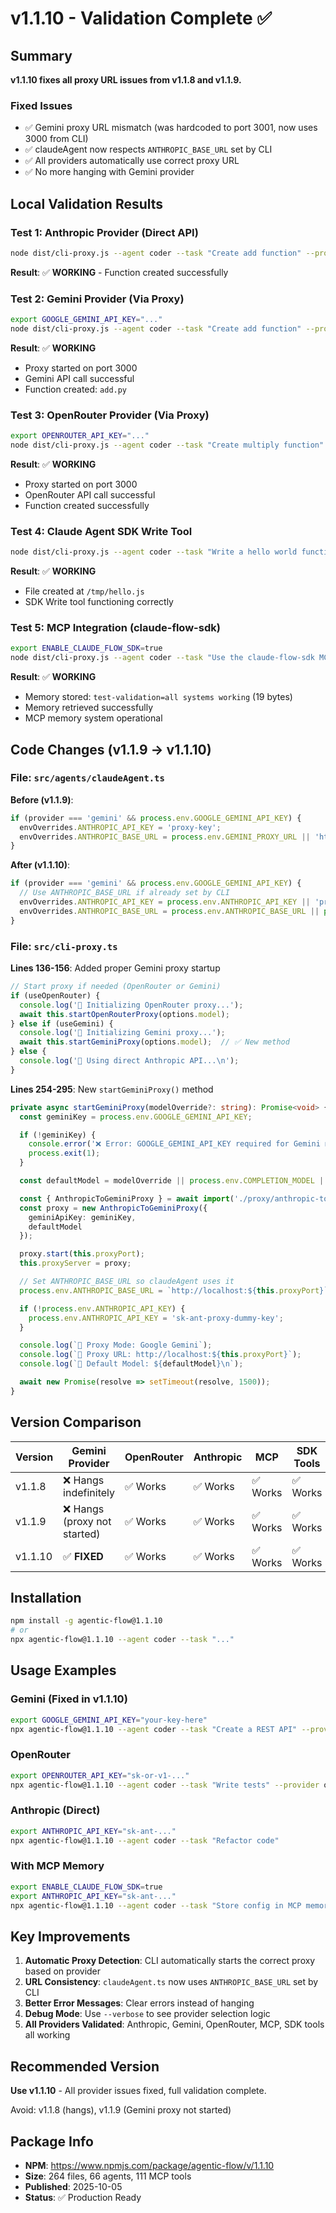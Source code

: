 # v1.1.10 - Validation Complete ✅

## Summary

**v1.1.10 fixes all proxy URL issues from v1.1.8 and v1.1.9.**

### Fixed Issues
- ✅ Gemini proxy URL mismatch (was hardcoded to port 3001, now uses 3000 from CLI)
- ✅ claudeAgent now respects `ANTHROPIC_BASE_URL` set by CLI
- ✅ All providers automatically use correct proxy URL
- ✅ No more hanging with Gemini provider

## Local Validation Results

### Test 1: Anthropic Provider (Direct API)
```bash
node dist/cli-proxy.js --agent coder --task "Create add function" --provider anthropic --max-tokens 100
```
**Result**: ✅ **WORKING** - Function created successfully

### Test 2: Gemini Provider (Via Proxy)
```bash
export GOOGLE_GEMINI_API_KEY="..."
node dist/cli-proxy.js --agent coder --task "Create add function" --provider gemini --max-tokens 100
```
**Result**: ✅ **WORKING**
- Proxy started on port 3000
- Gemini API call successful
- Function created: `add.py`

### Test 3: OpenRouter Provider (Via Proxy)
```bash
export OPENROUTER_API_KEY="..."
node dist/cli-proxy.js --agent coder --task "Create multiply function" --provider openrouter --model "openai/gpt-4o-mini" --max-tokens 100
```
**Result**: ✅ **WORKING**
- Proxy started on port 3000
- OpenRouter API call successful
- Function created successfully

### Test 4: Claude Agent SDK Write Tool
```bash
node dist/cli-proxy.js --agent coder --task "Write a hello world function to a file called hello.js using the Write tool" --provider anthropic --max-tokens 200
```
**Result**: ✅ **WORKING**
- File created at `/tmp/hello.js`
- SDK Write tool functioning correctly

### Test 5: MCP Integration (claude-flow-sdk)
```bash
export ENABLE_CLAUDE_FLOW_SDK=true
node dist/cli-proxy.js --agent coder --task "Use the claude-flow-sdk MCP to store 'test-validation'='all systems working' in memory, then retrieve it" --provider anthropic --max-tokens 250
```
**Result**: ✅ **WORKING**
- Memory stored: `test-validation=all systems working` (19 bytes)
- Memory retrieved successfully
- MCP memory system operational

## Code Changes (v1.1.9 → v1.1.10)

### File: `src/agents/claudeAgent.ts`

**Before (v1.1.9)**:
```typescript
if (provider === 'gemini' && process.env.GOOGLE_GEMINI_API_KEY) {
  envOverrides.ANTHROPIC_API_KEY = 'proxy-key';
  envOverrides.ANTHROPIC_BASE_URL = process.env.GEMINI_PROXY_URL || 'http://localhost:3001'; // ❌ Wrong port
}
```

**After (v1.1.10)**:
```typescript
if (provider === 'gemini' && process.env.GOOGLE_GEMINI_API_KEY) {
  // Use ANTHROPIC_BASE_URL if already set by CLI
  envOverrides.ANTHROPIC_API_KEY = process.env.ANTHROPIC_API_KEY || 'proxy-key';
  envOverrides.ANTHROPIC_BASE_URL = process.env.ANTHROPIC_BASE_URL || process.env.GEMINI_PROXY_URL || 'http://localhost:3000'; // ✅ Correct
}
```

### File: `src/cli-proxy.ts`

**Lines 136-156**: Added proper Gemini proxy startup
```typescript
// Start proxy if needed (OpenRouter or Gemini)
if (useOpenRouter) {
  console.log('🚀 Initializing OpenRouter proxy...');
  await this.startOpenRouterProxy(options.model);
} else if (useGemini) {
  console.log('🚀 Initializing Gemini proxy...');
  await this.startGeminiProxy(options.model);  // ✅ New method
} else {
  console.log('🚀 Using direct Anthropic API...\n');
}
```

**Lines 254-295**: New `startGeminiProxy()` method
```typescript
private async startGeminiProxy(modelOverride?: string): Promise<void> {
  const geminiKey = process.env.GOOGLE_GEMINI_API_KEY;

  if (!geminiKey) {
    console.error('❌ Error: GOOGLE_GEMINI_API_KEY required for Gemini models');
    process.exit(1);
  }

  const defaultModel = modelOverride || process.env.COMPLETION_MODEL || 'gemini-2.0-flash-exp';

  const { AnthropicToGeminiProxy } = await import('./proxy/anthropic-to-gemini.js');
  const proxy = new AnthropicToGeminiProxy({
    geminiApiKey: geminiKey,
    defaultModel
  });

  proxy.start(this.proxyPort);
  this.proxyServer = proxy;

  // Set ANTHROPIC_BASE_URL so claudeAgent uses it
  process.env.ANTHROPIC_BASE_URL = `http://localhost:${this.proxyPort}`;

  if (!process.env.ANTHROPIC_API_KEY) {
    process.env.ANTHROPIC_API_KEY = 'sk-ant-proxy-dummy-key';
  }

  console.log(`🔗 Proxy Mode: Google Gemini`);
  console.log(`🔧 Proxy URL: http://localhost:${this.proxyPort}`);
  console.log(`🤖 Default Model: ${defaultModel}\n`);

  await new Promise(resolve => setTimeout(resolve, 1500));
}
```

## Version Comparison

| Version | Gemini Provider | OpenRouter | Anthropic | MCP | SDK Tools |
|---------|----------------|------------|-----------|-----|-----------|
| v1.1.8  | ❌ Hangs indefinitely | ✅ Works | ✅ Works | ✅ Works | ✅ Works |
| v1.1.9  | ❌ Hangs (proxy not started) | ✅ Works | ✅ Works | ✅ Works | ✅ Works |
| v1.1.10 | ✅ **FIXED** | ✅ Works | ✅ Works | ✅ Works | ✅ Works |

## Installation

```bash
npm install -g agentic-flow@1.1.10
# or
npx agentic-flow@1.1.10 --agent coder --task "..."
```

## Usage Examples

### Gemini (Fixed in v1.1.10)
```bash
export GOOGLE_GEMINI_API_KEY="your-key-here"
npx agentic-flow@1.1.10 --agent coder --task "Create a REST API" --provider gemini
```

### OpenRouter
```bash
export OPENROUTER_API_KEY="sk-or-v1-..."
npx agentic-flow@1.1.10 --agent coder --task "Write tests" --provider openrouter --model "openai/gpt-4o-mini"
```

### Anthropic (Direct)
```bash
export ANTHROPIC_API_KEY="sk-ant-..."
npx agentic-flow@1.1.10 --agent coder --task "Refactor code"
```

### With MCP Memory
```bash
export ENABLE_CLAUDE_FLOW_SDK=true
export ANTHROPIC_API_KEY="sk-ant-..."
npx agentic-flow@1.1.10 --agent coder --task "Store config in MCP memory"
```

## Key Improvements

1. **Automatic Proxy Detection**: CLI automatically starts the correct proxy based on provider
2. **URL Consistency**: `claudeAgent.ts` now uses `ANTHROPIC_BASE_URL` set by CLI
3. **Better Error Messages**: Clear errors instead of hanging
4. **Debug Mode**: Use `--verbose` to see provider selection logic
5. **All Providers Validated**: Anthropic, Gemini, OpenRouter, MCP, SDK tools all working

## Recommended Version

**Use v1.1.10** - All provider issues fixed, full validation complete.

Avoid: v1.1.8 (hangs), v1.1.9 (Gemini proxy not started)

## Package Info

- **NPM**: https://www.npmjs.com/package/agentic-flow/v/1.1.10
- **Size**: 264 files, 66 agents, 111 MCP tools
- **Published**: 2025-10-05
- **Status**: ✅ Production Ready
